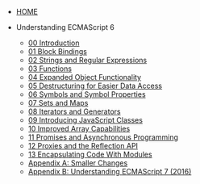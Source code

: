 <!-- docs/_sidebar.md -->

- [HOME](README "Think About AI")

- Understanding ECMAScript 6

  - [00 Introduction](ebook/01_ES6/00-Introduction)
  - [01 Block Bindings](ebook/01_ES6/01-Block-Bindings)
  - [02 Strings and Regular Expressions](ebook/01_ES6/02-Strings-and-Regular-Expressions)
  - [03 Functions](ebook/01_ES6/03-Functions)
  - [04 Expanded Object Functionality](ebook/01_ES6/04-Objects)
  - [05 Destructuring for Easier Data Access](ebook/01_ES6/05-Destructuring)
  - [06 Symbols and Symbol Properties](ebook/01_ES6/06-Symbols)
  - [07 Sets and Maps](ebook/01_ES6/07-Sets-and-Maps)
  - [08 Iterators and Generators](ebook/01_ES6/08-Iterators-and-Generators)
  - [09 Introducing JavaScript Classes](ebook/01_ES6/09-Classes)
  - [10 Improved Array Capabilities](ebook/01_ES6/10-Arrays)
  - [11 Promises and Asynchronous Programming](ebook/01_ES6/11-Promises)
  - [12 Proxies and the Reflection API](ebook/01_ES6/12-Proxies-and-Reflection)
  - [13 Encapsulating Code With Modules](ebook/01_ES6/13-Modules)
  - [Appendix A: Smaller Changes](ebook/01_ES6/A-Other-Changes)
  - [Appendix B: Understanding ECMAScript 7 (2016)](ebook/01_ES6/B-ECMAScript-7)
